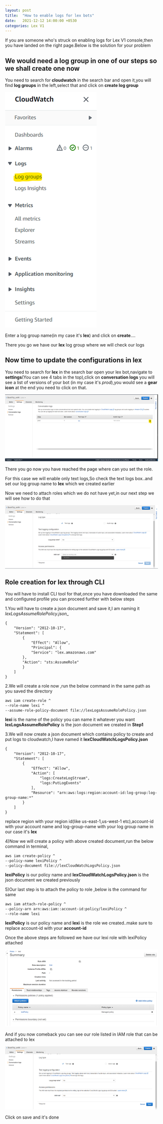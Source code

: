 ```yaml
---
layout: post
title:  "How to enable logs for lex bots"
date:   2021-12-12 14:00:00 +0530
categories: Lex V1
---
```



If you are someone who's struck on enabling logs for Lex V1 console,then you have landed on the right page.Below is the solution for your problem

## We would need a log group in one of our steps so we shall create one now

You need to search for **cloudwatch** in the search bar and open it,you will find **log groups** in the left,select that and click on **create log group**

![gearIcon](/assets/images/lexLogs/cloudwatch.png)

Enter a log group name(in my case it's __lex__) and click on **create**....

There you go we have our __lex__ log group where we will check our logs

## Now time to update the configurations in lex

You need to search for **lex** in the search bar open your lex bot,navigate to **settings**(You can see 4 tabs in the top),click on **conversation logs** you will see a list of versions of your bot (in my case it's _prod_),you would see a **gear icon** at the end you need to click on that.


![gearIcon](/assets/images/lexLogs/gearIcon.png)

There you go now you have reached the page where can you set the role.

For this case we will enable only text logs,So check the text logs box..and set our log group name to __lex__ which we created earlier

Now we need to attach  roles  which we do not have yet,in our next step we will see how to do that 

![lexConfiguration](/assets/images/lexLogs/lexConfiguration.png)

## Role creation for lex through CLI

You will have to install CLI tool for that,once you have downloaded the same and configured profile you can proceed further with below steps


1.You  will have to create a json document and save it,I am naming it _lexLogsAssumeRolePolicy.json__

    {
        "Version": "2012-10-17",
        "Statement": [
            {
                "Effect": "Allow",
                "Principal": {
                "Service": "lex.amazonaws.com"
            },
            "Action": "sts:AssumeRole"
            }
        ]
    }

2.We will create a role now ,run the below command in the same path as you saved the directory 

    aws iam create-role ^
    --role-name lexi ^
    --assume-role-policy-document file://lexLogsAssumeRolePolicy.json


__lexi__ is the name of the policy you can name it whatever you want __lexLogsAssumeRolePolicy__ is the json document we created in __Step1__

3.We will now create a json document which contains policy to create and put logs to cloudwatch,I have named it __lexCloudWatchLogsPolicy.json__

    {
        "Version": "2012-10-17",
        "Statement": [
            {
                "Effect": "Allow",
                "Action": [
                    "logs:CreateLogStream",
                    "logs:PutLogEvents"
                ],
                "Resource": "arn:aws:logs:region:account-id:log-group:log-group-name:*"
            }
        ]
    }
  

  replace region with your region id(like us-east-1,us-west-1 etc),account-id with your account name and log-group-name with your log group name in our case it's __lex__

4)Now we will create a policy with above created document,run the below command in terminal,

    aws iam create-policy ^
    --policy-name lexiPolicy ^
    --policy-document file://lexCloudWatchLogsPolicy.json

 __lexiPolicy__ is our policy name and __lexCloudWatchLogsPolicy.json__ is the json document we created previously

5)Our last step is to attach the policy to role ,below is the command for same

    aws iam attach-role-policy ^
    --policy-arn arn:aws:iam::account-id:policy/lexiPolicy ^
    --role-name lexi

 __lexiPolicy__ is our policy name and __lexi__ is the role we created..make sure to replace account-id with your **account-id**



Once the above steps are followed we have our lexi role with lexiPolicy attached

![lexiRole](/assets/images/lexLogs/lexiRole.png)


And if you now comeback you can see our role listed in IAM role that can be attached to lex 

![IAMRole](/assets/images/lexLogs/attachedIAMRole.png)

Click on save and it's done



